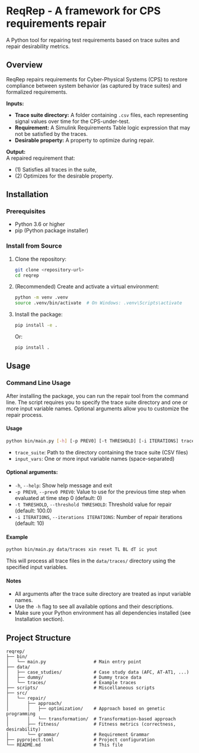 # ReqRep - A framework for CPS requirements repair

A Python tool for repairing test requirements based on trace suites and repair desirability metrics.

## Overview

ReqRep repairs requirements for Cyber-Physical Systems (CPS) to restore compliance between system behavior (as captured by trace suites) and formalized requirements.

**Inputs:**
- **Trace suite directory:** A folder containing `.csv` files, each representing signal values over time for the CPS-under-test.
- **Requirement:** A Simulink Requirements Table logic expression that may not be satisfied by the traces.
- **Desirable property:** A property to optimize during repair.

**Output:**  
A repaired requirement that:
- (1) Satisfies all traces in the suite,
- (2) Optimizes for the desirable property.

## Installation

### Prerequisites

- Python 3.6 or higher
- pip (Python package installer)

### Install from Source

1. Clone the repository:
   ```bash
   git clone <repository-url>
   cd reqrep
   ```

2. (Recommended) Create and activate a virtual environment:
   ```bash
   python -m venv .venv
   source .venv/bin/activate  # On Windows: .venv\Scripts\activate
   ```

3. Install the package:
   ```bash
   pip install -e .
   ```
   Or:
   ```bash
   pip install .
   ```

## Usage

### Command Line Usage

After installing the package, you can run the repair tool from the command line. The script requires you to specify the trace suite directory and one or more input variable names. Optional arguments allow you to customize the repair process.

#### Usage

```bash
python bin/main.py [-h] [-p PREV0] [-t THRESHOLD] [-i ITERATIONS] trace_suite input_vars [input_vars ...]
```

- `trace_suite`: Path to the directory containing the trace suite (CSV files)
- `input_vars`: One or more input variable names (space-separated)

#### Optional arguments:
- `-h`, `--help`: Show help message and exit
- `-p PREV0`, `--prev0 PREV0`: Value to use for the previous time step when evaluated at time step 0 (default: 0)
- `-t THRESHOLD`, `--threshold THRESHOLD`: Threshold value for repair (default: 100.0)
- `-i ITERATIONS`, `--iterations ITERATIONS`: Number of repair iterations (default: 10)

#### Example

```bash
python bin/main.py data/traces xin reset TL BL dT ic yout
```

This will process all trace files in the `data/traces/` directory using the specified input variables.

#### Notes
- All arguments after the trace suite directory are treated as input variable names.
- Use the `-h` flag to see all available options and their descriptions.
- Make sure your Python environment has all dependencies installed (see Installation section).

<!-- ### Input Format

Each CSV file in the trace suite should have columns like:
 TODO -->

## Project Structure

```
reqrep/
├── bin/
│   └── main.py                  # Main entry point
├── data/
│   ├── case_studies/            # Case study data (AFC, AT-AT1, ...)
│   ├── dummy/                   # Dummy trace data
│   └── traces/                  # Example traces
├── scripts/                     # Miscellaneous scripts
├── src/
│   └── repair/
│       ├── approach/
│       │   ├── optimization/    # Approach based on genetic programming
│       │   └── transformation/  # Transformation-based approach
│       ├── fitness/             # Fitness metrics (correctness, desirability)
│       └── grammar/             # Requirement Grammar
├── pyproject.toml               # Project configuration
└── README.md                    # This file
```

<!-- ## Development

### Running from Source

If not installed, run directly:

```bash
cd reqrep
python -m bin.main <path-to-trace-suite>
```

### Available Case Studies

Case studies are in `case_studies/case_studies/`:

- `AFC/` - Abstract Fuel Control (100 traces)
- `AT-AT1/` - AT-AT1 test cases
- `AT-AT2/` - AT-AT2 test cases
- `CC/` - CC test cases
- `EU/` - EU test cases
- `NNP/` - NNP test cases
- `TUI/` - TUI test cases

## Requirements

Example requirements:
- `BL <= ic <= TL and reset == 0` → `yout == ic`
- `True` → `TL >= yout >= BL`

## Transformations

Supported transformations include:
- **Add true:** Adds `True or (...)` to preconditions and postconditions

## Contributing

1. Fork the repository
2. Create a feature branch
3. Make your changes
4. Test your changes
5. Submit a pull request

## License

This project is open source. See the project files for details. -->

<!-- ## Contact

- **Author:** Alessio Di Sandro
- **Email:** alessio.disandro@gmail.com -->
